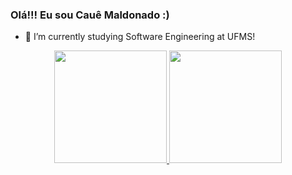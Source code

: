 ### Olá!!! Eu sou Cauê Maldonado :)

- 📖 I’m currently studying Software Engineering at UFMS!

<div align="center">
  <a href="https://github.com/CaueMaldonadoLima">
  <img height="180em" src="https://github-readme-stats.vercel.app/api?username=CaueMaldonadoLima&show_icons=true&theme=dracula&include_all_commits=true&count_private=true"/>
  <img height="180em" src="https://github-readme-stats.vercel.app/api/top-langs/?username=CaueMaldonadoLima&layout=compact&langs_count=7&theme=dracula"/>
</div>


